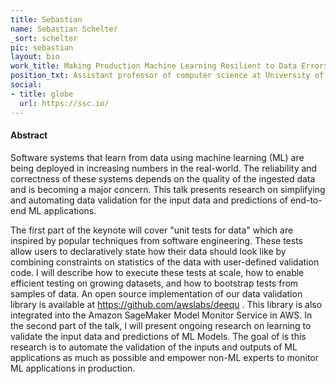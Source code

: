 ```yaml
---
title: Sebastian
name: Sebastian Schelter
_sort: schelter
pic: sebastian
layout: bio
work_title: Making Production Machine Learning Resilient to Data Errors
position_txt: Assistant professor of computer science at University of Amsterdam
social:
- title: globe
  url: https://ssc.io/
---
```


#### Abstract
Software systems that learn from data using machine learning (ML) are being deployed in increasing numbers in the real-world. The reliability 
and correctness of these systems depends on the quality of the ingested 
data and is becoming a major concern. This talk presents research on 
simplifying and automating data validation for the input data and 
predictions of end-to-end ML applications.

The first part of the keynote will cover "unit tests for data" which are 
inspired by popular techniques from software engineering. These tests 
allow users to declaratively state how their data should look like by 
combining constraints on statistics of the data with user-defined 
validation code. I will describe how to execute these tests at scale, 
how to enable efficient testing on growing datasets, and how to 
bootstrap tests from samples of data. An open source implementation of 
our data validation library is available at 
https://github.com/awslabs/deequ . This library is also integrated into 
the Amazon SageMaker Model Monitor Service in AWS. In the second part of 
the talk, I will present ongoing research on learning to validate the 
input data and predictions of ML Models. The goal of is this research is 
to automate the validation of the inputs and outputs of ML applications 
as much as possible and empower non-ML experts to monitor ML 
applications in production.

